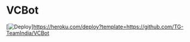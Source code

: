 # VCBot
[![Deploy](https://www.herokucdn.com/deploy/button.svg)]https://heroku.com/deploy?template=https://github.com/TG-TeamIndia/VCBot
